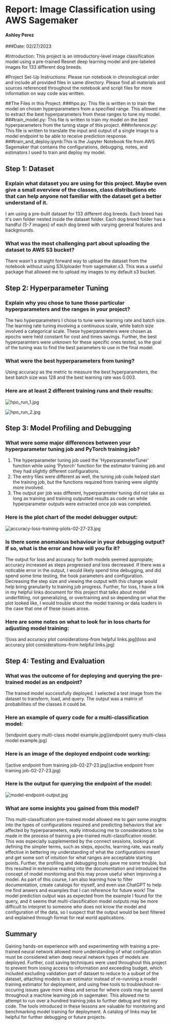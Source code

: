 # Report: Image Classification using AWS Sagemaker
#### Ashley Perez
###Date: 02/27/2023

#Introduction: This project is an introductory-level image classification model using a pre-trained Resnet deep learning model and pre-labeled images for 133 different dog breeds.

#Project Set-Up Instructions: Please run notebook in chronological order and include all provided files in same directory. Please find all materials and sources referenced throughout the notebook and script files for more information on way code was written.

##The Files in this Project:
###hpo.py: This file is written in to train the model on chosen hyperparameters from a specified range. This allowed me to extract the best hyperparameters from these ranges to tune my model.
###train_model.py: This file is written to train my model on the best hyperparameters from the tuning stage of this project.
###inference.py: This file is written to translate the input and output of a single image to a model endpoint to be able to receive prediction response.
###train_and_deploy.ipynb:This is the Jupyter Notebook file from AWS Sagemaker that contains the configurations, debugging, notes, and estimators I used to train and deploy my model.

## Step 1: Dataset
### Explain what dataset you are using for this project. Maybe even give a small overview of the classes, class distributions etc that can help anyone not familiar with the dataset get a better understand of it.
I am using a pre-built dataset for 133 different dog breeds. Each breed has it's own folder nested inside the dataset folder. Each dog breed folder has a handful (5-7 images) of each dog breed with varying general features and backgrounds.

### What was the most challenging part about uploading the dataset to AWS S3 bucket?
There wasn't a straight forward way to upload the dataset from the notebook without using S3Uploader from sagemaker.s3. This was a useful package that allowed me to upload my images to my default s3 bucket.

## Step 2: Hyperparameter Tuning
### Explain why you chose to tune those particular hyperparameters and the ranges in your project?
The two hyperparameters I chose to tune were learning rate and batch size. The learning rate tuning involving a continuous scale, while batch size involved a categorical scale. These hyperparameters were chosen as epochs were held constant for cost and times savings. Further, the best hyperparamters were unknown for these specific ones tested, so the goal of the tuning was to find the best parameters to use in the final model. 

### What were the best hyperparameters from tuning? 
Using accuracy as the metric to measure the best hyperparameters, the best batch size was 128 and the best learning rate was 0.003.

### Here are at least 2 different training runs and their results:

![hpo_run_1.jpg](hpo_run_1.jpg)

![hpo_run_2.jpg](hpo_run_2.jpg)

## Step 3: Model Profiling and Debugging
### What were some major differences between your hyperparameter tuning job and PyTorch training job? 
1. The hyperparameter tuning job used the 'HyperparameterTuner' function while using 'Pytorch' function for the estimator training job and they had slightly different configurations.
2. The entry files were different as well, the tuning job code helped start the training job, but the functions required from training were slightly more involved.
3. The output per job was different, hyperparameter tuning did not take as long as training and training outputted results as code ran while hyperparameter outputs were extracted once job was completed.

### Here is the plot chart of the model debugger output:

![accuracy-loss-training-plots-02-27-23.jpg](accuracy-loss-training-plots-02-27-23.jpg)

###  Is there some anomalous behaviour in your debugging output? If so, what is the error and how will you fix it?
The output for loss and accuracy for both models seemed appropiate; accuracy increased as steps progressed and loss decreased. If there was a noticable error in the output, I would likely spend time debugging, and did spend some time testing, the hook parameters and configuration. Decreasing the step size and viewing the output with this change would help bring granularity to training job progress. Further, for loss, I have a link in my helpful links document for this project that talks about model underfitting, not generalizing, or overtraining and so depending on what the plot looked like, I would trouble shoot the model training or data loaders in the case that one of these issues arose.  

### Here are some notes on what to look for in loss charts for adjusting model training:

![loss and accuracy plot considerations-from helpful links.jpg](loss and accuracy plot considerations-from helpful links.jpg)

## Step 4: Testing and Evaluation
### What was the outcome of for deploying and querying the pre-trained model as an endpoint? 
The trained model successfully deployed. I selected a test image from the dataset to transform, load, and query. The output was a matrix of probabilities of the classes it could be.

### Here an example of query code for a multi-classification model:

![endpoint query multi-class model example.jpg](endpoint query multi-class model example.jpg)

### Here is an image of the deployed endpoint code working:

![active endpoint from training job-02-27-23.jpg](active endpoint from training job-02-27-23.jpg)

### Here is the output for querying the endpoint of the model:

![model-endpoint-output.jpg](model-endpoint-output.jpg)

### What are some insights you gained from this model? 
This multi-classification pre-trained model allowed me to gain some insights into the types of configurations required and predicting behaviors that are affected by hyperparameters, really introducing me to considerations to be made in the process of training a pre-trained multi-classification model. This was especially supplemented by the connect sessions, looking at defining the simpler terms, such as steps, epochs, learning rate, was really effective in bettering my understanding of what the configurations meant and get some sort of intuition for what ranges are acceptable starting points. Further, the profiling and debugging tools gave me some trouble, but this resulted in extensive reading into the documentation and introduced the concept of model monitoring and this may prove useful when improving a model. As part of this course, I am also learning how to filter documentation, create catalogs for myself, and even use ChatGPT to help me find anwers and examples that I can reference for future work! The model prediction output was as expected from the example I found for the query, and it seems that multi-classification model outputs may be more difficult to interpret to someone who does not know the model and configuration of the data, so I suspect that the output would be best filtered and explained through format for real world applications.

## Summary
Gaining hands-on experience with and experimenting with training a pre-trained neural network allowed more understanding of what configuration must be considered when deep neural network types of models are deployed. Further, cost saving techniques were used throughout this project to prevent from losing access to information and exceeding budget, which included excluding validation part of dataset to reduce to a subset of the dataset, attaching models to an estimator instead of re-running a model training estimator for deployment, and using free tools to troubleshoot re-occuring issues gave more ideas and sense for where costs may be saved throughout a machine learning job in sagemaker. This allowed me to attempt to run over a hundred training jobs to further debug and test my code. The tools introduced in these lessons are valuable for monitoring and benchmarking model training for deployment. A catalog of links may be helpful for further debugging or future projects.